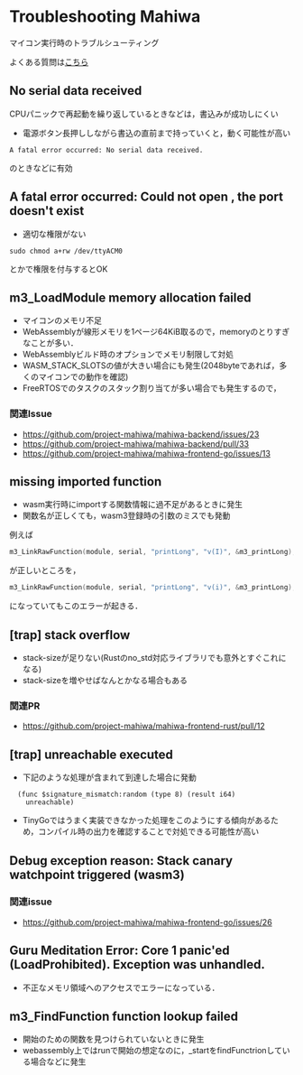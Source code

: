 # Troubleshooting Mahiwa

マイコン実行時のトラブルシューティング

よくある質問は[こちら](/research/qa/)

## No serial data received

CPUパニックで再起動を繰り返しているときなどは，書込みが成功しにくい

- 電源ボタン長押ししながら書込の直前まで持っていくと，動く可能性が高い

```
A fatal error occurred: No serial data received.
```

のときなどに有効

## A fatal error occurred: Could not open <portName>, the port doesn't exist

- 適切な権限がない

```
sudo chmod a+rw /dev/ttyACM0
```

とかで権限を付与するとOK

## m3_LoadModule memory allocation failed

- マイコンのメモリ不足
- WebAssemblyが線形メモリを1ページ64KiB取るので，memoryのとりすぎなことが多い．
- WebAssemblyビルド時のオプションでメモリ制限して対処
- WASM_STACK_SLOTSの値が大きい場合にも発生(2048byteであれば，多くのマイコンでの動作を確認)
- FreeRTOSでのタスクのスタック割り当てが多い場合でも発生するので，

### 関連Issue

- https://github.com/project-mahiwa/mahiwa-backend/issues/23
- https://github.com/project-mahiwa/mahiwa-backend/pull/33
- https://github.com/project-mahiwa/mahiwa-frontend-go/issues/13

## missing imported function

- wasm実行時にimportする関数情報に過不足があるときに発生
- 関数名が正しくても，wasm3登録時の引数のミスでも発動

例えば

```c
m3_LinkRawFunction(module, serial, "printLong", "v(I)", &m3_printLong);
```

が正しいところを，

```c
m3_LinkRawFunction(module, serial, "printLong", "v(i)", &m3_printLong);
```

になっていてもこのエラーが起きる．

## \[trap\] stack overflow

- stack-sizeが足りない(Rustのno_std対応ライブラリでも意外とすぐこれになる)
- stack-sizeを増やせばなんとかなる場合もある

### 関連PR

- https://github.com/project-mahiwa/mahiwa-frontend-rust/pull/12

## \[trap\] unreachable executed

- 下記のような処理が含まれて到達した場合に発動

```wasm
  (func $signature_mismatch:random (type 8) (result i64)
    unreachable)
```

- TinyGoではうまく実装できなかった処理をこのようにする傾向があるため，コンパイル時の出力を確認することで対処できる可能性が高い

## Debug exception reason: Stack canary watchpoint triggered (wasm3)

### 関連issue

- https://github.com/project-mahiwa/mahiwa-frontend-go/issues/26

## Guru Meditation Error: Core 1 panic'ed (LoadProhibited). Exception was unhandled.

- 不正なメモリ領域へのアクセスでエラーになっている．

## m3_FindFunction function lookup failed

- 開始のための関数を見つけられていないときに発生
- webassembly上ではrunで開始の想定なのに，\_startをfindFunctrionしている場合などに発生
